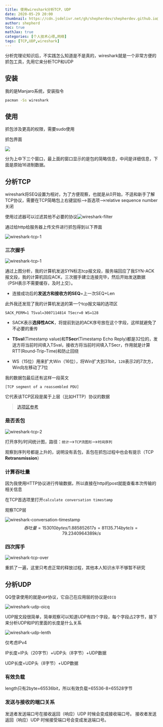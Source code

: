 ```yaml
---
title: 使用wireshark分析TCP、UDP
date: 2020-05-29 20:00
thumbnail: https://cdn.jsdelivr.net/gh/shepherdev/shepherdev.github.io@hexo/static/article/thumbnail/logo/wireshark.jpg
author: shepherd
toc: true
mathJax: true
categories: [个人技术心得,网络]
tags: [TCP,UDP,wireshark]
---
```


 分析完理论知识后，不实践怎么知道是不是真的，wireshark就是一个非常方便的抓包工具，先用它来分析TCP和UDP

<!-- more -->

## 安装

我的是Manjaro系统，安装指令

```bash
pacman -Ss wireshark
```

## 使用

抓包涉及更高的权限，需要sudo使用

抓包界面

![](https://cdn.jsdelivr.net/gh/shepherdev/shepherdev.github.io@hexo/static/article/2020/wireshark-gui.png)

分为上中下三个窗口，最上面的窗口显示的是包的简略信息，中间是详细信息，下面是原始16进制数据。

## 分析TCP

wireshark将SEQ设置为相对，为了方便观察，也就是从0开始，不适和新手了解TCP协议，需要在TCP简略包上右键鼠标-->首选项-->relative sequence number关闭

使用过滤器可以过滤其他不必要的协议![wireshark-filter](https://cdn.jsdelivr.net/gh/shepherdev/shepherdev.github.io@hexo/static/article/2020/wireshark-filter.png)

通过给http给服务器上传文件进行抓包得到以下界面

![wireshark-tcp-1](https://cdn.jsdelivr.net/gh/shepherdev/shepherdev.github.io@hexo/static/article/2020/wireshark-tcp.png)

### 三次握手

![wireshark-tcp-1](https://cdn.jsdelivr.net/gh/shepherdev/shepherdev.github.io@hexo/static/article/2020/wireshark-tcp-1.png)

通过上图分析，我的计算机发送SYN标志tcp报文段，服务端回应了我SYN-ACK报文段，我的计算机回应ACK，三次握手建立连接完毕，然后开始发送数据（PSH表示不需要缓存，及时上交）。

- 连接成功后的**发送方和接收方的SEQ**=上一次SEQ+Len

此外我还发现了我的计算机发送的第一个tcp报文端的选项区

`SACK_PERM=1 TSval=3007114814 TSecr=0 WS=128`

- SACK表示**选择性ACK**，将提前到达的ACK序号放在这个字段，这样就避免了不必要的重传
- **TSval**(Timestamp value)和**TSecr**(Timestamp Echo Reply)都是32位的，发送方将当前时间填入TSval，接收方将当前时间填入TSecr，作用就是计算RTT(Round-Trip-Time)和防止回绕

- WS（15位）用来扩大Win（16位），将Win扩大到31bit，`128`表示2的7次方，Win向左移动了7位

我的数据包最后还有这样一段英文

```
[TCP segment of a reassembled PDU]
```

它代表该TCP区段是属于上层（比如HTTP）协议的数据

> [选项区参考](https://luoguochun.cn/post/2016-09-23-tcp-fuck/#%E5%B0%8F%E7%BB%93)

### 是否丢包

![wireshark-tcp-2](https://cdn.jsdelivr.net/gh/shepherdev/shepherdev.github.io@hexo/static/article/2020/wireshark-tcp-2.png)

打开序列/时间统计图，路径：`统计`-->`TCP流图形`-->`时间序列`

观察到序列号都是上升的，说明没有丢包，丢包在抓包过程中也会有提示（TCP **Retransmission**）

### 计算吞吐量

因为我使用HTTP协议进行传输数据，所以直接在http的post就能查看本次传输的相关信息

在TCP首选项里打开`calculate conversation timestamp`

观察TCP层

![wireshark-conversation-timestamp](https://cdn.jsdelivr.net/gh/shepherdev/shepherdev.github.io@hexo/static/article/2020/wireshark-conversation-timestamp.png)
$$
吞吐量=153010bytes/1.885852617s=81135.714byte/s=79.2340964389k/s
$$

### 四次挥手

![wireshark-tcp-over](https://cdn.jsdelivr.net/gh/shepherdev/shepherdev.github.io@hexo/static/article/2020/wireshark-tcp-over.png)

重抓了一遍，这里只考虑正常的释放过程，其他本人知识水平不够暂不研究

## 分析UDP

QQ登录使用的就是`UDP`协议，它自己在应用层的协议是`OICQ`

![wireshark-udp-oicq](https://cdn.jsdelivr.net/gh/shepherdev/shepherdev.github.io@hexo/static/article/2020/wireshark-udp-oicq.png)

UDP报文段很简单，简单观察可以知道UDP有四个字段，每个字段占2字节，接下来分析UDP和IP的里面的长度是什么关系

![wireshark-udp-lenth](https://cdn.jsdelivr.net/gh/shepherdev/shepherdev.github.io@hexo/static/article/2020/wireshark-udp-lenth.png)

仅考虑IPv4

IP长度=IP头（20字节）+UDP头（8字节）+UDP数据

UDP长度=UDP头（8字节）+UDP数据

### 有效负载

length只有2byte=65536bit，所以有效负载=65536-8=65528字节

### 发送与接收的端口关系

发送者发送端口号在接收返回（响应）UDP 时候会变成接收端口号。
接收者发送返回（响应）UDP 时候接受端口号会变成发送端口号。